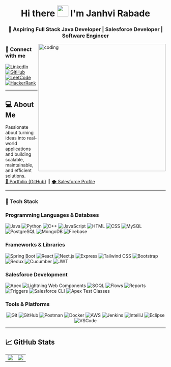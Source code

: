 <h1 align="center">Hi there <img src="https://raw.githubusercontent.com/aemmadi/aemmadi/master/wave.gif" width="35px"> I'm Janhvi Rabade</h1>
<h3 align="center">
  🚀 Aspiring Full Stack Java Developer | Salesforce Developer | Software Engineer
</h3>
<img align="right" alt="coding" width="400" src="https://mir-s3-cdn-cf.behance.net/project_modules/disp/601014116770475.6068beff4640a.gif">

### 🌟 Connect with me <p align="center">
<a href="https://www.linkedin.com/in/janhvi-rabade/"><img src="https://img.shields.io/badge/LinkedIn-0077B5?style=flat&logo=linkedin&logoColor=white" alt="LinkedIn"/></a>
<a href="https://github.com/RabadeJanhvi-45"><img src="https://img.shields.io/badge/GitHub-100000?style=flat&logo=github&logoColor=white" alt="GitHub"/></a>
<a href="https://leetcode.com/u/janhvirabade/"><img src="https://img.shields.io/badge/LeetCode-FFA116?style=flat&logo=LeetCode&logoColor=black" alt="LeetCode"/></a>
<a href="https://www.hackerrank.com/profile/janhvirabade45"><img src="https://img.shields.io/badge/HackerRank-2EC866?style=flat&logo=HackerRank&logoColor=white" alt="HackerRank"/></a>
</p>



---

## 💻 About Me
Passionate about turning ideas into real-world applications and building scalable, maintainable, and efficient solutions.  
[📂 Portfolio (GitHub)](https://github.com/RabadeJanhvi-45) || [🌩️ Salesforce Profile](https://www.salesforce.com/trailblazer/janhvi-rabade)


---
### 🚀 Tech Stack

### **Programming Languages & Databses**
<p align="">
<img src="https://img.shields.io/badge/Java-ED8B00?style=for-the-badge&logo=openjdk&logoColor=white" alt="Java"/>
<img src="https://img.shields.io/badge/Python-3776AB?style=for-the-badge&logo=python&logoColor=white" alt="Python"/>
<img src="https://img.shields.io/badge/C++-00599C?style=for-the-badge&logo=c%2B%2B&logoColor=white" alt="C++"/>
<img src="https://img.shields.io/badge/JavaScript-F7DF1E?style=for-the-badge&logo=javascript&logoColor=black" alt="JavaScript"/>
<img src="https://img.shields.io/badge/HTML5-E34F26?style=for-the-badge&logo=html5&logoColor=white" alt="HTML"/>
<img src="https://img.shields.io/badge/CSS3-1572B6?style=for-the-badge&logo=css3&logoColor=white" alt="CSS"/>
<img src="https://img.shields.io/badge/MySQL-4479A1?style=for-the-badge&logo=mysql&logoColor=white" alt="MySQL"/>
<img src="https://img.shields.io/badge/PostgreSQL-336791?style=for-the-badge&logo=postgresql&logoColor=white" alt="PostgreSQL"/>
<img src="https://img.shields.io/badge/MongoDB-47A248?style=for-the-badge&logo=mongodb&logoColor=white" alt="MongoDB"/>
<img src="https://img.shields.io/badge/Firebase-FFCA28?style=for-the-badge&logo=firebase&logoColor=black" alt="Firebase"/>
</p>

### **Frameworks & Libraries**
<p align="">
<img src="https://img.shields.io/badge/SpringBoot-6DB33F?style=for-the-badge&logo=spring&logoColor=white" alt="Spring Boot"/>
<img src="https://img.shields.io/badge/React-61DAFB?style=for-the-badge&logo=react&logoColor=black" alt="React"/>
<img src="https://img.shields.io/badge/Next.js-000000?style=for-the-badge&logo=nextdotjs&logoColor=white" alt="Next.js"/>
<img src="https://img.shields.io/badge/Express.js-000000?style=for-the-badge&logo=express&logoColor=white" alt="Express"/>
<img src="https://img.shields.io/badge/TailwindCSS-38B2AC?style=for-the-badge&logo=tailwind-css&logoColor=white" alt="Tailwind CSS"/>
<img src="https://img.shields.io/badge/Bootstrap-7952B3?style=for-the-badge&logo=bootstrap&logoColor=white" alt="Bootstrap"/>
<img src="https://img.shields.io/badge/Redux-764ABC?style=for-the-badge&logo=redux&logoColor=white" alt="Redux"/>
<img src="https://img.shields.io/badge/Cucumber-23D96C?style=for-the-badge&logo=cucumber&logoColor=white" alt="Cucumber"/>
<img src="https://img.shields.io/badge/JWT-000000?style=for-the-badge&logo=jsonwebtokens&logoColor=white" alt="JWT"/>
</p>

### **Salesforce Development**
<p align="">
<img src="https://img.shields.io/badge/Apex-1798C1?style=for-the-badge&logo=salesforce&logoColor=white" alt="Apex"/>
<img src="https://img.shields.io/badge/LWC-00A1E0?style=for-the-badge&logo=salesforce&logoColor=white" alt="Lightning Web Components"/>
<img src="https://img.shields.io/badge/SOQL-FF5A5F?style=for-the-badge&logo=salesforce&logoColor=white" alt="SOQL"/>
<img src="https://img.shields.io/badge/Flows-FFB800?style=for-the-badge&logo=salesforce&logoColor=white" alt="Flows"/>
<img src="https://img.shields.io/badge/Reports-FFB800?style=for-the-badge&logo=salesforce&logoColor=white" alt="Reports"/>
<img src="https://img.shields.io/badge/Triggers-FF5A5F?style=for-the-badge&logo=salesforce&logoColor=white" alt="Triggers"/>
<!-- <img src="https://img.shields.io/badge/Visualforce-0070D2?style=for-the-badge&logo=salesforce&logoColor=white" alt="Visualforce"/> -->
<img src="https://img.shields.io/badge/Salesforce_CLI-1798C1?style=for-the-badge&logo=salesforce&logoColor=white" alt="Salesforce CLI"/>
<img src="https://img.shields.io/badge/Apex_Test_Classes-FF5A5F?style=for-the-badge&logo=salesforce&logoColor=white" alt="Apex Test Classes"/>
</p>


### **Tools & Platforms**
<p align="center">
<img src="https://img.shields.io/badge/Git-F05033?style=for-the-badge&logo=git&logoColor=white" alt="Git"/>
<img src="https://img.shields.io/badge/GitHub-100000?style=for-the-badge&logo=github&logoColor=white" alt="GitHub"/>
<img src="https://img.shields.io/badge/Postman-FF6C37?style=for-the-badge&logo=postman&logoColor=white" alt="Postman"/>
<img src="https://img.shields.io/badge/Docker-2496ED?style=for-the-badge&logo=docker&logoColor=white" alt="Docker"/>
<img src="https://img.shields.io/badge/AWS-232F3E?style=for-the-badge&logo=amazon-aws&logoColor=white" alt="AWS"/>
<img src="https://img.shields.io/badge/Jenkins-D24939?style=for-the-badge&logo=jenkins&logoColor=white" alt="Jenkins"/>
<img src="https://img.shields.io/badge/IntelliJ-000000?style=for-the-badge&logo=intellijidea&logoColor=white" alt="IntelliJ"/>
<img src="https://img.shields.io/badge/Eclipse-2C2255?style=for-the-badge&logo=eclipse&logoColor=white" alt="Eclipse"/>
<img src="https://img.shields.io/badge/VSCode-0078D7?style=for-the-badge&logo=visual-studio-code&logoColor=white" alt="VSCode"/>
</p>

---
## 📈 GitHub Stats
<table>
  <tr>
    <td>
      <img src="http://github-profile-summary-cards.vercel.app/api/cards/stats?username=RabadeJanhvi-45&theme=nord_dark" />
    </td>
    <td>
      <img src="http://github-profile-summary-cards.vercel.app/api/cards/repos-per-language?username=RabadeJanhvi-45&theme=nord_dark" />
    </td>
  </tr>
</table>

